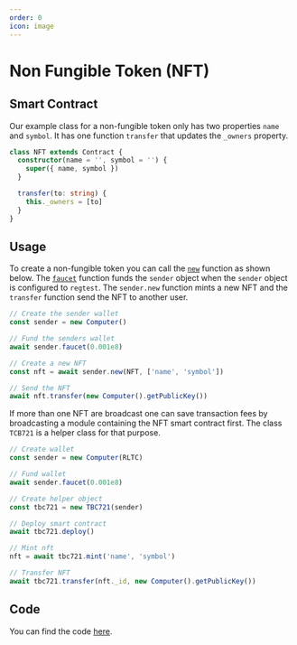 ```yaml
---
order: 0
icon: image
---
```


# Non Fungible Token (NFT)

## Smart Contract

Our example class for a non-fungible token only has two properties `name` and `symbol`. It has one function `transfer` that updates the `_owners` property.

```ts
class NFT extends Contract {
  constructor(name = '', symbol = '') {
    super({ name, symbol })
  }

  transfer(to: string) {
    this._owners = [to]
  }
}
```

## Usage

To create a non-fungible token you can call the [`new`](./API/new.md) function as shown below. The [`faucet`](./API/faucet.md) function funds the `sender` object when the `sender` object is configured to `regtest`. The `sender.new` function mints a new NFT and the `transfer` function send the NFT to another user.

```ts
// Create the sender wallet
const sender = new Computer()

// Fund the senders wallet
await sender.faucet(0.001e8)

// Create a new NFT
const nft = await sender.new(NFT, ['name', 'symbol'])

// Send the NFT
await nft.transfer(new Computer().getPublicKey())
```

If more than one NFT are broadcast one can save transaction fees by broadcasting a module containing the NFT smart contract first. The class `TCB721` is a helper class for that purpose.

```ts
// Create wallet
const sender = new Computer(RLTC)

// Fund wallet
await sender.faucet(0.001e8)

// Create helper object
const tbc721 = new TBC721(sender)

// Deploy smart contract
await tbc721.deploy()

// Mint nft
nft = await tbc721.mint('name', 'symbol')

// Transfer NFT
await tbc721.transfer(nft._id, new Computer().getPublicKey())
```

## Code

You can find the code [here](https://github.com/bitcoin-computer/monorepo/tree/main/packages/TBC721#readme).
